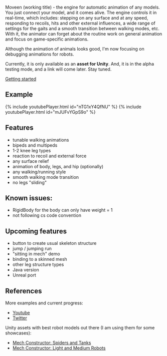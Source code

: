 Moveen (working title) - the engine for automatic animation of any models.
You just connect your model, and it comes alive.
The engine controls it in real-time, which includes:
stepping on any surface and at any speed, responding to recoils, hits and other external influences,
a wide range of settings for the gaits and a smooth transition between walking modes, etc.
With it, the animator can forget about the routine work on general animation and focus on game-specific animations.

Although the animation of animals looks good, I'm now focusing on debugging animations for robots.

Currently, it is only available as an **asset for Unity**. And, it is in the alpha testing mode, and a link will come later. Stay tuned.


[Getting started](survival)

## Example

{% include youtubePlayer.html id="nTG1xY4QfNU" %}
{% include youtubePlayer.html id="mJUFvYGpS9o" %}

## Features
* tunable walking animations
* bipeds and multipeds
* 1-2 knee leg types
* reaction to recoil and external force
* any surface relief
* animation of body, legs, and hip (optionally)
* any walking/running style
* smooth walking mode transition 
* no legs "sliding"

## Known issues:
* RigidBody for the body can only have weight = 1
* not following cs code convention

## Upcoming features
* button to create usual skeleton structure 
* jump / jumping run
* "sitting in mech" demo
* binding to a skinned mesh
* other leg structure types
* Java version
* Unreal port

## References 
More examples and current progress:
* [Youtube](https://www.youtube.com/channel/UCUM1pDB_Ccst8HQFOwYs38A)
* [Twitter](https://twitter.com/ykravchik)

Unity assets with best robot models out there (I am using them for some showcases):
* [Mech Constructor: Spiders and Tanks](https://www.assetstore.unity3d.com/en/#!/content/54074)
* [Mech Constructor: Light and Medium Robots](https://www.assetstore.unity3d.com/en/#!/content/39969)

